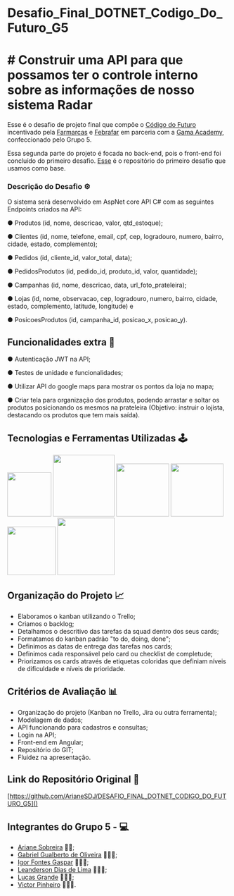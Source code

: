 # Desafio_Final_DOTNET_Codigo_Do_Futuro_G5


# # Construir uma API para que possamos ter o controle interno sobre as informações de nosso sistema Radar

Esse é o desafio de projeto final que compõe o [Código do Futuro](https://codigodofuturo.corporate.gama.academy/) incentivado pela [Farmarcas](https://www.linkedin.com/company/farmarcas/) e [Febrafar](https://www.linkedin.com/company/febrafar/) em parceria com a [Gama Academy](https://www.linkedin.com/school/gama-academy/), confeccionado pelo Grupo 5.

Essa segunda parte do projeto é focada no back-end, pois o front-end foi concluído do primeiro desafio. [Esse](https://github.com/bruno-esilva/Proj-G3-Angular ) é o repositório do primeiro desafio que usamos como base. 

### Descrição do Desafio ⚙️

O sistema será desenvolvido em AspNet core API C# com as seguintes Endpoints  criados na API: 

● Produtos (id, nome, descricao, valor, qtd_estoque);

● Clientes (id, nome, telefone, email, cpf, cep, logradouro, numero, bairro, cidade, estado, complemento);

● Pedidos (id, cliente_id, valor_total, data);

● PedidosProdutos (id, pedido_id, produto_id, valor, quantidade);

● Campanhas (id, nome, descricao, data, url_foto_prateleira);

● Lojas (id, nome, observacao, cep, logradouro, numero, bairro, cidade, estado, complemento, latitude, longitude) e

● PosicoesProdutos (id, campanha_id, posicao_x, posicao_y).


## Funcionalidades extra 📜

● Autenticação JWT na API;

● Testes de unidade e funcionalidades;

● Utilizar API do google maps para mostrar os pontos da loja no mapa;

● Criar tela para organização dos produtos, podendo arrastar e soltar os produtos posicionando os mesmos na prateleira (Objetivo: instruir o lojista, destacando os produtos que tem mais saída).


## Tecnologias e Ferramentas Utilizadas 🕹️

<img src="https://cdn.jsdelivr.net/gh/devicons/devicon/icons/dotnetcore/dotnetcore-original.svg" width="100px">

<img src="https://cdn.jsdelivr.net/gh/devicons/devicon/icons/mysql/mysql-original-wordmark.svg" width="140px">


<img src="https://cdn.jsdelivr.net/gh/devicons/devicon/icons/csharp/csharp-original.svg" width="120px">


<img src="https://user-images.githubusercontent.com/87840459/204097783-4f86afd9-bc52-4a25-8845-c454a4119dd0.png" width="120px">


<img src="https://cdn.jsdelivr.net/gh/devicons/devicon/icons/vscode/vscode-original.svg" width="110px">


<img src="https://cdn.jsdelivr.net/gh/devicons/devicon/icons/angularjs/angularjs-original.svg" width="130px">


## Organização do Projeto 📈
- Elaboramos o kanban utilizando o Trello;
- Criamos o backlog;
- Detalhamos o descritivo das tarefas da squad dentro dos seus cards;
- Formatamos do kanban padrão "to do, doing, done";
- Definimos as datas de entrega das tarefas nos cards;
- Definimos cada responsável pelo card ou checklist de completude;
- Priorizamos os cards através de etiquetas coloridas que definiam níveis de dificuldade e níveis de prioridade.

## Critérios de Avaliação 📊
- Organização do projeto (Kanban no Trello, Jira ou outra ferramenta);
- Modelagem de dados;
- API funcionando para cadastros e consultas;
- Login na API;
- Front-end em Angular;
- Repositório do GIT;
- Fluidez na apresentação.


## Link do Repositório Original 💼
[https://github.com/ArianeSDJ/DESAFIO_FINAL_DOTNET_CODIGO_DO_FUTURO_G5]()

## Integrantes do Grupo 5 - 💻

- [Ariane Sobreira](https://www.linkedin.com/in/ariane-sobreira-09a4a592/) 👩‍💻;
- [Gabriel Gualberto de Oliveira](https://www.linkedin.com/in/ggualberto/) 👨🏻‍💻;
- [Igor Fontes Gaspar](https://www.linkedin.com/in/igorfgaspar/) 👨🏻‍💻;
- [Leanderson Dias de Lima](https://www.linkedin.com/in/leanderson-dias-de-lima/) 👨🏾‍💻;
- [Lucas Grande](https://www.linkedin.com/in/lucas-de-grande-540111223/) 👨🏻‍💻;
- [Victor Pinheiro](https://www.linkedin.com/in/victor-sousa-pinheiro/) 👨🏻‍💻.

 


